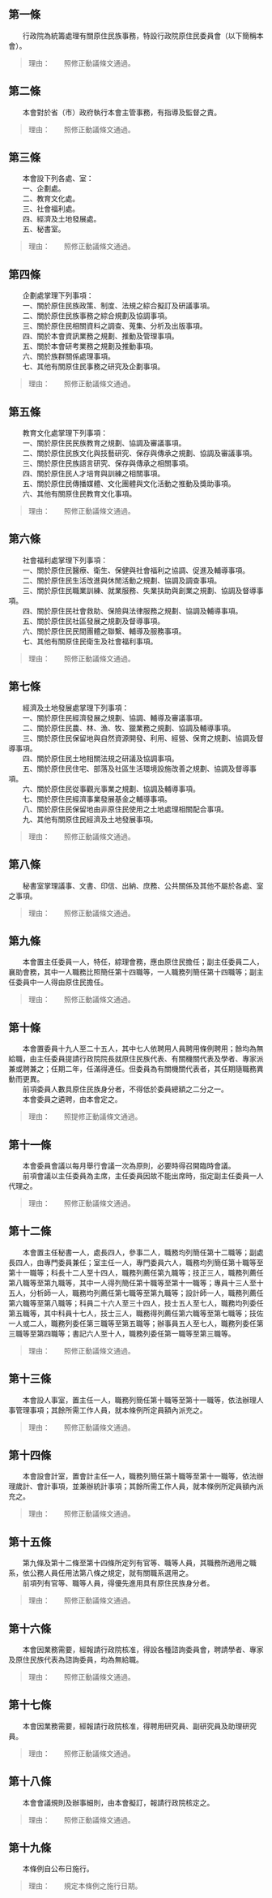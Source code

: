 第一條 
-------
　　行政院為統籌處理有關原住民族事務，特設行政院原住民委員會（以下簡稱本會）。  
> 理由：　　照修正動議條文通過。



第二條 
-------
　　本會對於省（市）政府執行本會主管事務，有指導及監督之責。  
> 理由：　　照修正動議條文通過。



第三條 
-------
　　本會設下列各處、室：  
　　一、企劃處。  
　　二、教育文化處。  
　　三、社會福利處。  
　　四、經濟及土地發展處。  
　　五、秘書室。  
> 理由：　　照修正動議條文通過。



第四條 
-------
　　企劃處掌理下列事項：  
　　一、關於原住民族政策、制度、法規之綜合擬訂及研議事項。  
　　二、關於原住民族事務之綜合規劃及協調事項。  
　　三、關於原住民相關資料之調查、蒐集、分析及出版事項。  
　　四、關於本會資訊業務之規劃、推動及管理事項。  
　　五、關於本會研考業務之規劃及推動事項。  
　　六、關於族群關係處理事項。  
　　七、其他有關原住民事務之研究及企劃事項。  
> 理由：　　照修正動議條文通過。



第五條 
-------
　　教育文化處掌理下列事項：  
　　一、關於原住民民族教育之規劃、協調及審議事項。  
　　二、關於原住民族文化與技藝研究、保存與傳承之規劃、協調及審議事項。  
　　三、關於原住民族語言研究、保存與傳承之相關事項。  
　　四、關於原住民人才培育與訓練之相關事項。  
　　五、關於原住民傳播媒體、文化團體與文化活動之推動及獎助事項。  
　　六、其他有關原住民教育文化事項。  
> 理由：　　照修正動議條文通過。



第六條 
-------
　　社會福利處掌理下列事項：  
　　一、關於原住民醫療、衛生、保健與社會福利之協調、促進及輔導事項。  
　　二、關於原住民生活改進與休閒活動之規劃、協調及調查事項。  
　　三、關於原住民職業訓練、就業服務、失業扶助與創業之規劃、協調及督導事項。  
　　四、關於原住民社會救助、保險與法律服務之規劃、協調及輔導事項。  
　　五、關於原住民社區發展之規劃及督導事項。  
　　六、關於原住民民間團體之聯繫、輔導及服務事項。  
　　七、其他有關原住民衛生及社會福利事項。  
> 理由：　　照修正動議條文通過。



第七條 
-------
　　經濟及土地發展處掌理下列事項：  
　　一、關於原住民經濟發展之規劃、協調、輔導及審議事項。  
　　二、關於原住民農、林、漁、牧、獵業務之規劃、協調及輔導事項。  
　　三、關於原住民保留地與自然資源開發、利用、經營、保育之規劃、協調及督導事項。  
　　四、關於原住民土地相關法規之研議及協調事項。  
　　五、關於原住民住宅、部落及社區生活環境設施改善之規劃、協調及督導事項。  
　　六、關於原住民從事觀光事業之規劃、協調及輔導事項。  
　　七、關於原住民經濟事業發展基金之輔導事項。  
　　八、關於原住民保留地由非原住民使用之土地處理相關配合事項。  
　　九、其他有關原住民經濟及土地發展事項。  
> 理由：　　照修正動議條文通過。



第八條 
-------
　　秘書室掌理議事、文書、印信、出納、庶務、公共關係及其他不屬於各處、室之事項。  
> 理由：　　照修正動議條文通過。



第九條 
-------
　　本會置主任委員一人，特任，綜理會務，應由原住民擔任；副主任委員二人，襄助會務，其中一人職務比照簡任第十四職等，一人職務列簡任第十四職等；副主任委員中一人得由原住民擔任。  
> 理由：　　照修正動議條文通過。



第十條 
-------
　　本會置委員十九人至二十五人，其中七人依聘用人員聘用條例聘用；餘均為無給職，由主任委員提請行政院院長就原住民族代表、有關機關代表及學者、專家派兼或聘兼之；任期二年，任滿得連任。但委員為有關機關代表者，其任期隨職務異動而更異。  
　　前項委員人數具原住民族身分者，不得低於委員總額之二分之一。  
　　本會委員之遴聘，由本會定之。  
> 理由：　　照提修正動議條文通過。



第十一條 
---------
　　本會委員會議以每月舉行會議一次為原則，必要時得召開臨時會議。  
　　前項會議以主任委員為主席，主任委員因故不能出席時，指定副主任委員一人代理之。  
> 理由：　　照修正動議條文通過。



第十二條 
---------
　　本會置主任秘書一人，處長四人，參事二人，職務均列簡任第十二職等；副處長四人，由專門委員兼任；室主任一人，專門委員六人，職務均列簡任第十職等至第十一職等；科長十二人至十四人，職務列薦任第九職等；技正三人，職務列薦任第八職等至第九職等，其中一人得列簡任第十職等至第十一職等；專員十三人至十五人，分析師一人，職務均列薦任第七職等至第九職等；設計師一人，職務列薦任第六職等至第八職等；科員二十六人至三十四人，技士五人至七人，職務均列委任第五職等，其中科員十七人，技士三人，職務得列薦任第六職等至第七職等；技佐一人或二人，職務列委任第三職等至第五職等；辦事員五人至七人，職務列委任第三職等至第四職等；書記六人至十人，職務列委任第一職等至第三職等。  
> 理由：　　照修正動議條文通過。



第十三條 
---------
　　本會設人事室，置主任一人，職務列簡任第十職等至第十一職等，依法辦理人事管理事項；其餘所需工作人員，就本條例所定員額內派充之。  
> 理由：　　照修正動議條文通過。



第十四條 
---------
　　本會設會計室，置會計主任一人，職務列簡任第十職等至第十一職等，依法辦理歲計、會計事項，並兼辦統計事項；其餘所需工作人員，就本條例所定員額內派充之。  
> 理由：　　照修正動議條文通過。



第十五條 
---------
　　第九條及第十二條至第十四條所定列有官等、職等人員，其職務所適用之職系，依公務人員任用法第八條之規定，就有關職系選用之。  
　　前項列有官等、職等人員，得優先進用具有原住民族身分者。  
> 理由：　　照修正動議條文通過。



第十六條 
---------
　　本會因業務需要，經報請行政院核准，得設各種諮詢委員會，聘請學者、專家及原住民族代表為諮詢委員，均為無給職。  
> 理由：　　照修正動議條文通過。



第十七條 
---------
　　本會因業務需要，經報請行政院核准，得聘用研究員、副研究員及助理研究員。  
> 理由：　　照修正動議條文通過。



第十八條 
---------
　　本會會議規則及辦事細則，由本會擬訂，報請行政院核定之。  
> 理由：　　照修正動議條文通過。



第十九條 
---------
　　本條例自公布日施行。  
> 理由：　　規定本條例之施行日期。